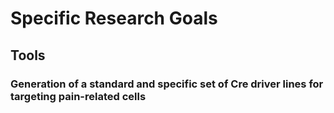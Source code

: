 # Specific Research Goals
 


## Tools

### Generation of a standard and specific set of Cre driver lines for targeting pain-related cells

